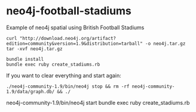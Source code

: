 neo4j-football-stadiums
=======================

Example of neo4j spatial using British Football Stadiums


    curl "http://download.neo4j.org/artifact?edition=community&version=1.9&distribution=tarball" -o neo4j.tar.gz
    tar -xvf neo4j.tar.gz

    bundle install
    bundle exec ruby create_stadiums.rb

 If you want to clear everything and start again:

    ./neo4j-community-1.9/bin/neo4j stop && rm -rf neo4j-community-1.9/data/graph.db/ && ./
neo4j-community-1.9/bin/neo4j start
    bundle exec ruby create_stadiums.rb